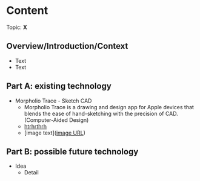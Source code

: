# Content
Topic: **X**

## Overview/Introduction/Context
* Text
* Text

## Part A: existing technology
* Morpholio Trace - Sketch CAD
  * Morpholio Trace is a drawing and design app for Apple devices that blends the ease of hand-sketching with the precision of CAD.(Computer-Aided Design)
  * <a href="(https://www.morpholioapps.com/trace/)">htrhrthrh</a>
  * [image text]([image URL](https://www.morpholioapps.com/trace/))

## Part B: possible future technology
* Idea
  * Detail
